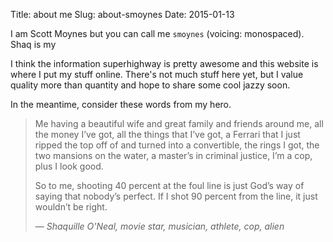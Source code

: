Title: about me
Slug: about-smoynes
Date: 2015-01-13

I am Scott Moynes but you can call me `smoynes` (voicing: monospaced). Shaq is my

I think the information superhighway is pretty awesome and this
website is where I put my stuff online. There's not much stuff here
yet, but I value quality more than quantity and hope to share some
cool jazzy soon.

In the meantime, consider these words from my hero.

<blockquote>
<p>Me having a beautiful wife and great family and friends around me,
all the money I’ve got, all the things that I’ve got, a Ferrari that
I just ripped the top off of and turned into a convertible, the
rings I got, the two mansions on the water, a master’s in criminal
justice, I’m a cop, plus I look good.
</p>
<p>
So to me, shooting 40 percent at the foul line is just God’s way of
saying that nobody’s perfect. If I shot 90 percent from the line, it
just wouldn’t be right.
</p>
<footer>
— <cite>Shaquille O'Neal, movie star, musician, athlete, cop, alien</cite>
</footer>


